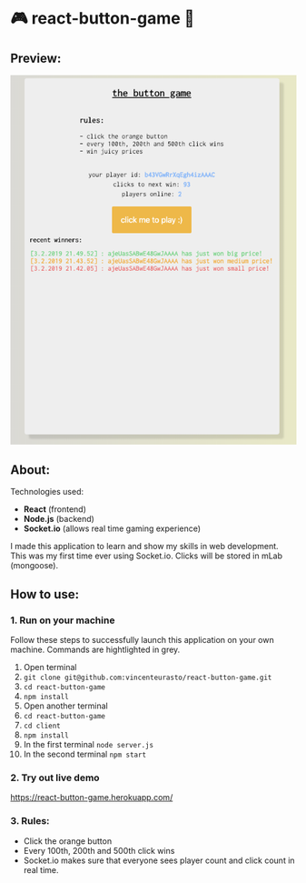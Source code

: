 # :video_game: react-button-game :game_die:

## Preview:

![demo](./preview.png)

## About:

Technologies used:

* **React** (frontend)
* **Node.js** (backend)
* **Socket.io** (allows real time gaming experience)

I made this application to learn and show my skills in web development.
This was my first time ever using Socket.io. Clicks will be stored in mLab (mongoose).

## How to use:

### 1. Run on your machine
Follow these steps to successfully launch this application on your own machine. Commands are hightlighted in grey.
1. Open terminal
2. `git clone git@github.com:vincenteurasto/react-button-game.git`
3. `cd react-button-game`
4. `npm install`
5. Open another terminal
6. `cd react-button-game`
7. `cd client`
8. `npm install`
9. In the first terminal `node server.js`
10. In the second terminal `npm start`

### 2. Try out live demo

https://react-button-game.herokuapp.com/

### 3. Rules:

* Click the orange button
* Every 100th, 200th and 500th click wins
* Socket.io makes sure that everyone sees player count and click count in real time.